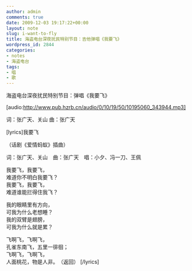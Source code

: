 ```yaml
---
author: admin
comments: true
date: 2009-12-03 19:17:22+00:00
layout: note
slug: i-want-to-fly
title: 海盗电台深夜扰民特别节目：吉他弹唱《我要飞》
wordpress_id: 2844
categories:
- notes
- 海盗电台
tags:
- 唱
- 歌
---
```


海盗电台深夜扰民特别节目：弹唱《我要飞》

[audio:http://www.pub.hzrb.cn/audio/0/10/19/50/10195060_343944.mp3]

词：张广天、关山
曲：张广天


[lyrics]我要飞 

（话剧《爱情蚂蚁》插曲）  

词：张广天、关山　曲：张广天　唱：小夕、冯一刀、王佩

我要飞，我要飞，  
难道你不明白我要飞？  
我要飞，我要飞，  
难道谁能拦得住我飞？  

我的眼睛里有方向，  
可我为什么老想睡？  
我的双臂是翅膀，  
可我为什么就是累？  

飞啊飞，飞啊飞，  
孔雀东南飞，五里一徘徊；  
飞啊飞，飞啊飞，  
人面桃花，物是人非。　（返回）   [/lyrics]
